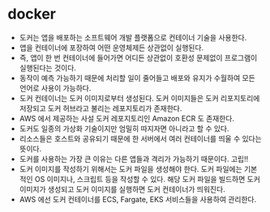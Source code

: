 # docker

- 도커는 앱을 배포하는 소프트웨어 개발 플랫폼으로 컨테이너 기술을 사용한다.
- 앱을 컨테이너에 포장하여 어떤 운영체제든 상관없이 실행된다. 
- 즉, 앱이 한 번 컨테이너에 들어가면 어디든 상관없이 호환성 문제없이 프로그램이 실행된다는 것이다.
- 동작이 예측 가능하기 때문에 처리할 일이 줄어들고 배포와 유지가 수월하여 모든 언어로 사용이 가능하다.
- 도커 컨테이너는 도커 이미지로부터 생성된다. 도커 이미지들은 도커 리포지토리에 저장되고 도커 허브라고 불리는 레포지토리가 존재한다.
- AWS 에서 제공하는 사설 도커 레포지토리인 Amazon ECR 도 존재한다.
- 도커도 일종의 가상화 기술이지만 엄밀히 따지자면 아니라고 할 수 있다. 
- 리소스들은 호스트와 공유되기 때문에 한 서버에서 여러 컨테이너를 띄울 수 있다는 뜻이다.
- 도커를 사용하는 가장 큰 이유는 다른 앱들과 격리가 가능하기 때문이다. 고립!!
- 도커 이미지를 작성하기 위해서는 도커 파일을 생성해야 한다. 도커 파일에는 기본적인 OS 이미지나, 스크립트 등을 작성할 수 있다. 해당 도커 파일을 빌드하면 도커 이미지가 생성되고 도커 이미지를 실행하면 도커 컨테이너가 띄워진다.
- AWS 에선 도커 컨테이너를 ECS, Fargate, EKS 서비스들을 사용하여 관리한다.
